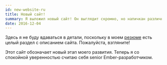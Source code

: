 ```yaml
---
id: new-website-ru
title: Новый сайт!
summary: Я выложил новый сайт! Он выглядит скромно, но напичкан различными фичами и лучшими практиками EmberJS. Он задуман как демонстрация моих навыков.
date: 2016-12-04
---
```


Здесь я не буду вдаваться в детали, поскольку в моем [резюме](/) есть целый раздел с описанием сайта. Пожалуйста, взгляните!

Этот сайт обозначает новый этап моего развития. Теперь я со спокойной уверенностью считаю себя senior Ember-разработчиком.

